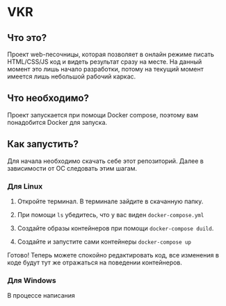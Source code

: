 # VKR

## Что это?

Проект web-песочницы, которая позволяет в онлайн режиме писать HTML/CSS/JS код и видеть результат сразу на месте. На данный момент это лишь начало разработки, потому на текущий момент имеется лишь небольшой рабочий каркас.

## Что необходимо?

Проект запускается при помощи Docker compose, поэтому вам понадобится Docker для запуска.

## Как запустить?

Для начала необходимо скачать себе этот репозиторий. Далее в зависимости от ОС следовать этим шагам.

### Для Linux

1. Откройте терминал. В терминале зайдите в скачанную папку.

2. При помощи ```ls``` убедитесь, что у вас виден ```docker-compose.yml```

3. Создайте образы контейнеров при помощи ```docker-compose duild```.

4. Создайте и запустите сами контейнеры ```docker-compose up```

Готово! Теперь можете спокойно редактировать код, все изменения в коде будут тут же отражаться на поведении контейнеров.

### Для Windows

В процессе написания
